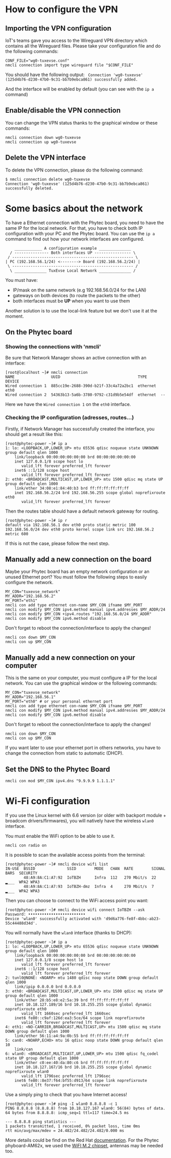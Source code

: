 # How to configure the VPN

## Importing the VPN configuration

IoT's teams gave you access to the Wireguard VPN directory which contains all the Wireguard files. Please take your configuration file and do the following commands:

```shell
CONF_FILE="wg0-tuxevse.conf"
nmcli connection import type wireguard file "$CONF_FILE"
```

You should have the following output:
``` Connection 'wg0-tuxevse' (125d4b76-d230-47b0-9c31-bb7b9ebca861) successfully added.```

And the interface will be enabled by default (you can see with the ```ip a```  command)

## Enable/disable the VPN connection

You can change the VPN status thanks to the graphical window or these commands:

```shell
nmcli connection down wg0-tuxevse
nmcli connection up wg0-tuxevse
```

## Delete the VPN interface

To delete the VPN connection, please do the following command:

```shell
$ nmcli connection delete wg0-tuxevse
Connection 'wg0-tuxevse' (125d4b76-d230-47b0-9c31-bb7b9ebca861) successfully deleted.
```

# Some basics about the network

To have a Ethernet connection with the Phytec board, you need to have the same IP for the local network. For that, you have to check both IP configuration with your PC and the Phytec board. You can use the ```ip a``` command to find out how your network interfaces are configured.

```
    ____________ A configuration example ______________ 
  / --------------- Both interfaces UP ---------------- \
 / ----------------------------------------------------- \
| PC (192.168.56.1/24) <--------> Board (192.168.56.2/24) |
 \ ----------------------------------------------------- /
  \ ______________ TuxEvse Local Network ______________ /  
```

You must have:
- IP/mask on the same network (e.g 192.168.56.0/24 for the LAN)
- gateways on both devices (to route the packets to the other)
- both interfaces must be **UP** when you want to use them

Another solution is to use the local-link feature but we don't use it at the moment.

## On the Phytec board 

### Showing the connections with 'nmcli'

Be sure that Network Manager shows an active connection with an interface:

```shell
[root@localhost ~]# nmcli connection
NAME                UUID                                  TYPE      DEVICE 
Wired connection 1  885cc19e-2688-390d-b21f-33c4a72a2bc1  ethernet  eth0     
Wired connection 2  54363b13-5a6b-3780-9792-c31d9b5e54df  ethernet  --   
```

Here we have the `Wired connection 1` on the `eth0` interface.

### Checking the IP configuration (adresses, routes...)

Firstly, if Network Manager has successfully created the interface, you should get a result like this:

```shell
[root@phytec-power ~]# ip a
1: lo: <LOOPBACK,UP,LOWER_UP> mtu 65536 qdisc noqueue state UNKNOWN group default qlen 1000
    link/loopback 00:00:00:00:00:00 brd 00:00:00:00:00:00
    inet 127.0.0.1/8 scope host lo
       valid_lft forever preferred_lft forever
    inet6 ::1/128 scope host 
       valid_lft forever preferred_lft forever
2: eth0: <BROADCAST,MULTICAST,UP,LOWER_UP> mtu 1500 qdisc mq state UP group default qlen 1000
    link/ether 34:08:e1:84:40:b3 brd ff:ff:ff:ff:ff:ff
    inet 192.168.56.2/24 brd 192.168.56.255 scope global noprefixroute eth0
       valid_lft forever preferred_lft forever
```

Then the routes table should have a default network gateway for routing.
```shell
[root@phytec-power ~]# ip r
default via 192.168.56.1 dev eth0 proto static metric 100 
192.168.56.0/24 dev eth0 proto kernel scope link src 192.168.56.2 metric 600 
```

If this is not the case, please follow the next step.

## Manually add a new connection on the board

Maybe your Phytec board has an empty network configuration or an unused Ethernet port? You must follow the following steps to easily configure the network.

```shell
MY_CON="tuxevse_network"
MY_ADDR="192.168.56.2"
MY_PORT="eth1"
nmcli con add type ethernet con-name $MY_CON ifname $MY_PORT
nmcli con modify $MY_CON ipv4.method manual ipv4.addresses $MY_ADDR/24
nmcli con modify $MY_CON +ipv4.routes "192.168.56.0/24 $MY_ADDR"
nmcli con modify $MY_CON ipv6.method disable
```

Don't forget to reboot the connection/interface to apply the changes!

```shell
nmcli con down $MY_CON 
nmcli con up $MY_CON
```

## Manually add a new connection on your computer

This is the same on your computer, you must configure a IP for the local network. You can use the graphical window or the following commands:

```shell
MY_CON="tuxevse_network"
MY_ADDR="192.168.56.1"
MY_PORT="eth0" # or your personal ethernet port
nmcli con add type ethernet con-name $MY_CON ifname $MY_PORT
nmcli con modify $MY_CON ipv4.method manual ipv4.addresses $MY_ADDR/24
nmcli con modify $MY_CON ipv6.method disable
```

Don't forget to reboot the connection/interface to apply the changes!

```shell
nmcli con down $MY_CON 
nmcli con up $MY_CON
```

If you want later to use your ethernet port in others networks, you have to change the connection from static to automatic (DHCP).

## Set the DNS to the Phytec Board

```shell
nmcli con mod $MY_CON ipv4.dns "9.9.9.9 1.1.1.1"
```

# Wi-Fi configuration

If you use the Linux kernel with 6.6 version (or older with backport module + broadcom drivers/firmwares), you will natively have the wireless `wlan0` interface.

You must enable the WiFi option to be able to use it.

```shell
nmcli con radio on
```

It is possible to scan the available access points from the terminal:

```
[root@phytec-power ~]# nmcli device wifi list
IN-USE  BSSID              SSID        MODE   CHAN  RATE        SIGNAL  BARS  SECURITY  
        48:A9:8A:C1:A7:92  IoTBZH      Infra  112   270 Mbit/s  22      ▂___  WPA2 WPA3 
        48:A9:8A:C1:A7:93  IoTBZH-dmz  Infra  4     270 Mbit/s  7       ▂___  WPA2 WPA3 
```

Then you can choose to connect to the WiFi access point you want:

```shell
[root@phytec-power ~]# nmcli device wifi connect IoTBZH --ask
Password: •••••••••••••••••••••••••
Device 'wlan0' successfully activated with 'd9d6a776-fe8f-4bbc-ab23-55c44488d34d'.
```

You will normally have the `wlan0` interface (thanks to DHCP):

```shell
[root@phytec-power ~]# ip a
1: lo: <LOOPBACK,UP,LOWER_UP> mtu 65536 qdisc noqueue state UNKNOWN group default qlen 1000
    link/loopback 00:00:00:00:00:00 brd 00:00:00:00:00:00
    inet 127.0.0.1/8 scope host lo
       valid_lft forever preferred_lft forever
    inet6 ::1/128 scope host 
       valid_lft forever preferred_lft forever
2: tunl0@NONE: <NOARP> mtu 1480 qdisc noop state DOWN group default qlen 1000
    link/ipip 0.0.0.0 brd 0.0.0.0
3: eth0: <BROADCAST,MULTICAST,UP,LOWER_UP> mtu 1500 qdisc mq state UP group default qlen 1000
    link/ether 28:b5:e8:e2:5a:39 brd ff:ff:ff:ff:ff:ff
    inet 10.18.127.189/16 brd 10.18.255.255 scope global dynamic noprefixroute eth0
       valid_lft 1660sec preferred_lft 1660sec
    inet6 fe80::c9af:126d:ea3:5ce/64 scope link noprefixroute 
       valid_lft forever preferred_lft forever
4: eth1: <NO-CARRIER,BROADCAST,MULTICAST,UP> mtu 1500 qdisc mq state DOWN group default qlen 1000
    link/ether 56:11:a4:9a:0b:55 brd ff:ff:ff:ff:ff:ff
5: can0: <NOARP,ECHO> mtu 16 qdisc noop state DOWN group default qlen 10
    link/can 
6: wlan0: <BROADCAST,MULTICAST,UP,LOWER_UP> mtu 1500 qdisc fq_codel state UP group default qlen 1000
    link/ether c0:ee:40:da:80:c6 brd ff:ff:ff:ff:ff:ff
    inet 10.18.127.167/16 brd 10.18.255.255 scope global dynamic noprefixroute wlan0
       valid_lft 1796sec preferred_lft 1796sec
    inet6 fe80::8e37:f64:bf55:d913/64 scope link noprefixroute 
       valid_lft forever preferred_lft forever

```

Use a simply ping to check that you have Internet access!

```shell
[root@phytec-power ~]# ping -I wlan0 8.8.8.8 -c 1
PING 8.8.8.8 (8.8.8.8) from 10.18.127.167 wlan0: 56(84) bytes of data.
64 bytes from 8.8.8.8: icmp_seq=1 ttl=117 time=24.5 ms

--- 8.8.8.8 ping statistics ---
1 packets transmitted, 1 received, 0% packet loss, time 0ms
rtt min/avg/max/mdev = 24.482/24.482/24.482/0.000 ms
```

More details could be find on the Red Hat [documentation](https://docs.redhat.com/fr/documentation/red_hat_enterprise_linux/9/html/configuring_and_managing_networking/proc_connecting-to-a-wifi-network-by-using-nmcli_assembly_managing-wifi-connections#proc_connecting-to-a-wifi-network-by-using-nmcli_assembly_managing-wifi-connections). For the Phytec phyboard-AM62x, we used the [WiFI M.2 chipset](https://docs.phytec.com/projects/yocto-phycore-am62x/en/latest/interfaceguides/wifi.html), antennas may be needed too.
